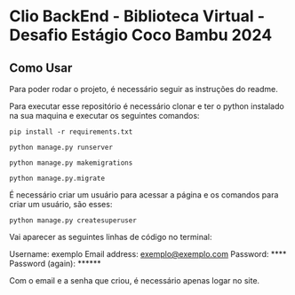 # Clio BackEnd - Biblioteca Virtual - Desafio Estágio Coco Bambu 2024

## Como Usar

Para poder rodar o projeto, é necessário seguir as instruções do readme.

Para executar esse repositório é necessário clonar e ter o  python instalado na sua maquina e executar os seguintes comandos:

```pip install -r requirements.txt```

```python manage.py runserver```

```python manage.py makemigrations```

```python manage.py.migrate```

É necessário criar um usuário para acessar a página e os comandos para criar um usuário, são esses:

```python manage.py createsuperuser```

Vai aparecer as seguintes linhas de código no terminal:

Username: exemplo
Email address: exemplo@exemplo.com
Password: ****
Password (again): ******

Com o email e a senha que criou, é necessário apenas logar no site.


